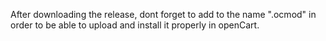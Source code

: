 After downloading the release, dont forget to add to the name ".ocmod" in order to be able to upload and install it properly in openCart.
